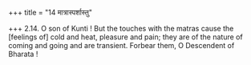 +++
title = "14 मात्रास्पर्शास्तु"

+++
2.14. O son of Kunti ! But the touches with the matras cause the
\[feelings of\] cold and heat, pleasure and pain; they are of the nature
of coming and going and are transient. Forbear them, O Descendent of
Bharata !
